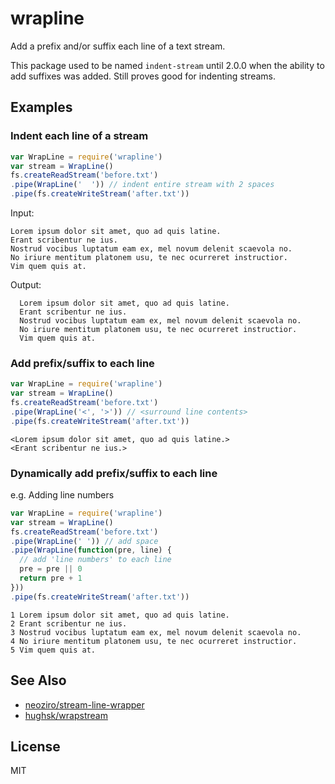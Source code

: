 # wrapline

Add a prefix and/or suffix each line of a text stream.

This package used to be named `indent-stream` until 2.0.0 when the
ability to add suffixes was added. Still proves good for indenting
streams.

## Examples

### Indent each line of a stream

```js
var WrapLine = require('wrapline')
var stream = WrapLine()
fs.createReadStream('before.txt')
.pipe(WrapLine('  ')) // indent entire stream with 2 spaces
.pipe(fs.createWriteStream('after.txt'))
```
Input:
```
Lorem ipsum dolor sit amet, quo ad quis latine.
Erant scribentur ne ius.
Nostrud vocibus luptatum eam ex, mel novum delenit scaevola no.
No iriure mentitum platonem usu, te nec ocurreret instructior.
Vim quem quis at.
```

Output:
```
  Lorem ipsum dolor sit amet, quo ad quis latine.
  Erant scribentur ne ius.
  Nostrud vocibus luptatum eam ex, mel novum delenit scaevola no.
  No iriure mentitum platonem usu, te nec ocurreret instructior.
  Vim quem quis at.
```

### Add prefix/suffix to each line

```js
var WrapLine = require('wrapline')
var stream = WrapLine()
fs.createReadStream('before.txt')
.pipe(WrapLine('<', '>')) // <surround line contents>
.pipe(fs.createWriteStream('after.txt'))
```

```
<Lorem ipsum dolor sit amet, quo ad quis latine.>
<Erant scribentur ne ius.>
```

### Dynamically add prefix/suffix to each line

e.g. Adding line numbers

```js
var WrapLine = require('wrapline')
var stream = WrapLine()
fs.createReadStream('before.txt')
.pipe(WrapLine(' ')) // add space
.pipe(WrapLine(function(pre, line) {
  // add 'line numbers' to each line
  pre = pre || 0
  return pre + 1
}))
.pipe(fs.createWriteStream('after.txt'))
```

```
1 Lorem ipsum dolor sit amet, quo ad quis latine.
2 Erant scribentur ne ius.
3 Nostrud vocibus luptatum eam ex, mel novum delenit scaevola no.
4 No iriure mentitum platonem usu, te nec ocurreret instructior.
5 Vim quem quis at.
```

## See Also

* [neoziro/stream-line-wrapper](https://github.com/neoziro/stream-line-wrapper)
* [hughsk/wrapstream](https://github.com/hughsk/wrap-stream)

## License

MIT
